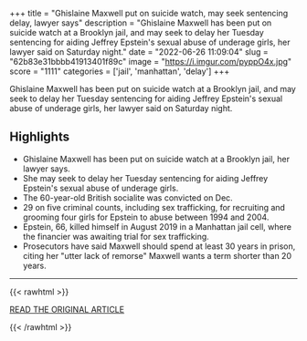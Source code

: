+++
title = "Ghislaine Maxwell put on suicide watch, may seek sentencing delay, lawyer says"
description = "Ghislaine Maxwell has been put on suicide watch at a Brooklyn jail, and may seek to delay her Tuesday sentencing for aiding Jeffrey Epstein's sexual abuse of underage girls, her lawyer said on Saturday night."
date = "2022-06-26 11:09:04"
slug = "62b83e31bbbb41913401f89c"
image = "https://i.imgur.com/pyppO4x.jpg"
score = "1111"
categories = ['jail', 'manhattan', 'delay']
+++

Ghislaine Maxwell has been put on suicide watch at a Brooklyn jail, and may seek to delay her Tuesday sentencing for aiding Jeffrey Epstein's sexual abuse of underage girls, her lawyer said on Saturday night.

## Highlights

- Ghislaine Maxwell has been put on suicide watch at a Brooklyn jail, her lawyer says.
- She may seek to delay her Tuesday sentencing for aiding Jeffrey Epstein's sexual abuse of underage girls.
- The 60-year-old British socialite was convicted on Dec.
- 29 on five criminal counts, including sex trafficking, for recruiting and grooming four girls for Epstein to abuse between 1994 and 2004.
- Epstein, 66, killed himself in August 2019 in a Manhattan jail cell, where the financier was awaiting trial for sex trafficking.
- Prosecutors have said Maxwell should spend at least 30 years in prison, citing her "utter lack of remorse" Maxwell wants a term shorter than 20 years.

---

{{< rawhtml >}}
  <p class="article-category">
    <a target="_blank" href="https://www.reuters.com/world/uk/ghislaine-maxwell-put-suicide-watch-may-seek-sentencing-delay-lawyer-says-2022-06-26/">READ THE ORIGINAL ARTICLE</a>
  </p>
{{< /rawhtml >}}

